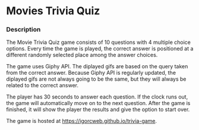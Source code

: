 # Movies Trivia Quiz

### Description

The Movie Trivia Quiz game consists of 10 questions with 4 multiple choice options. Every time the game is played, the correct answer is positioned at a different randomly selected place among the answer choices.

The game uses Giphy API. The diplayed gifs are based on the query taken from the correct answer. Because Giphy API is regularly updated, the diplayed gifs are not always going to be the same, but they will always be related to the correct answer.

The player has 30 seconds to answer each question. If the clock runs out, the game will automatically move on to the next question. After the game is finished, it will show the player the results and give the option to start over.

The game is hosted at https://igorcweb.github.io/trivia-game.
